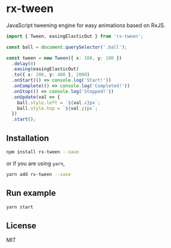 # rx-tween

JavaScript tweening engine for easy animations based on RxJS.

```ts
import { Tween, easingElasticOut } from 'rx-tween';

const ball = document.querySelector('.ball');

const tween = new Tween({ x: 100, y: 100 })
  .delay(0)
  .easing(easingElasticOut)
  .to({ x: 200, y: 400 }, 2000)
  .onStart(() => console.log('Start!'))
  .onComplete(() => console.log('Completed!'))
  .onStop(() => console.log('Stopped!'))
  .onUpdate(val => {
    ball.style.left = `${val.x}px`;
    ball.style.top = `${val.y}px`;
  })
  .start();
```

## Installation

```sh
npm install rx-tween --save
```

or if you are using `yarn`,

```sh
yarn add rx-tween --save
```

## Run example

```sh
yarn start
```

## License

MIT
